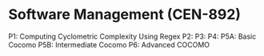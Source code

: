 # Software Management (CEN-892)

P1: Computing Cyclometric Complexity Using Regex
P2:
P3:
P4:
P5A: Basic Cocomo
P5B: Intermediate Cocomo
P6: Advanced COCOMO
